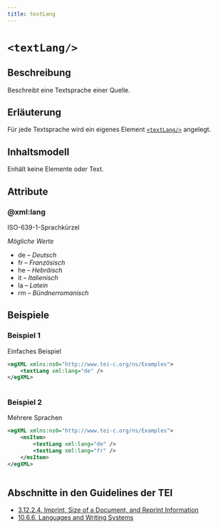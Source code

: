 ```yaml
---
title: textLang
---
```




# `<textLang/>`

## Beschreibung

Beschreibt eine Textsprache einer Quelle.

## Erläuterung

Für jede Textsprache wird ein eigenes Element [`<textLang/>`](textLang.md)  angelegt.

## Inhaltsmodell

Enhält keine Elemente oder Text.

## Attribute

### @xml:lang

ISO-639-1-Sprachkürzel

*Mögliche Werte*

- de – *Deutsch*
- fr – *Französisch*
- he – *Hebräisch*
- it – *Italienisch*
- la – *Latein*
- rm – *Bündnerromanisch*

## Beispiele

### Beispiel 1

Einfaches Beispiel

```xml
<egXML xmlns:ns0="http://www.tei-c.org/ns/Examples">
    <textLang xml:lang="de" />
</egXML>
               
```

### Beispiel 2

Mehrere Sprachen

```xml
<egXML xmlns:ns0="http://www.tei-c.org/ns/Examples">
    <msItem>
        <textLang xml:lang="de" />
        <textLang xml:lang="fr" />
    </msItem>
</egXML>
               
```

## Abschnitte in den Guidelines der TEI

- [3.12.2.4. Imprint, Size of a Document, and Reprint Information](https://www.tei-c.org/release/doc/tei-p5-doc/en/html/CO.html#COBICOI)
- [10.6.6. Languages and Writing Systems](https://www.tei-c.org/release/doc/tei-p5-doc/en/html/MS.html#mslangs)